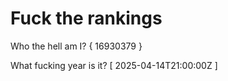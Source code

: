 # Fuck the rankings

Who the hell am I?
{ 16930379 }

What fucking year is it?
[ 2025-04-14T21:00:00Z ]
